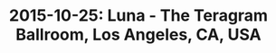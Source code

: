 ---
layout: show
title: '2015-10-25: Luna - The Teragram Ballroom, Los Angeles, CA, USA'
name: 2015-10-25-luna-the-teragram-ballroom-los-angeles-ca-usa
artist: 'Luna'
show-venue: 'The Teragram Ballroom, Los Angeles, CA, USA'
show-notes: ''
show-setlist: 
show-date: 2015-10-25
category: 2015
show-radio: 
show-lastfm: 
show-cancelled: 
performers: [
  "Dean Wareham - guitar/vocals",
  "Sean Eden - guitar",
  "Lee Wall - drums",
  "Britta Phillips - bass"
  ]
facebook-event-url: 
show-poster-url: 
show-ticket-url: 
show-venue-website: 
show-additional: 
---